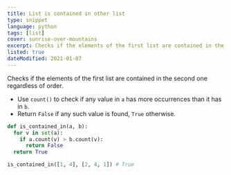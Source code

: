 ```yaml
---
title: List is contained in other list
type: snippet
language: python
tags: [list]
cover: sunrise-over-mountains
excerpt: Checks if the elements of the first list are contained in the second one regardless of order.
listed: true
dateModified: 2021-01-07
---
```


Checks if the elements of the first list are contained in the second one regardless of order.

- Use `count()` to check if any value in `a` has more occurrences than it has in `b`.
- Return `False` if any such value is found, `True` otherwise.

```py
def is_contained_in(a, b):
  for v in set(a):
    if a.count(v) > b.count(v):
      return False
  return True

is_contained_in([1, 4], [2, 4, 1]) # True
```
